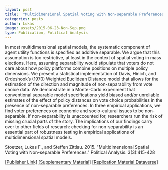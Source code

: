 ```yaml
---
layout: post
title:  "Multidimensional Spatial Voting with Non-separable Preferences"
categories: posts
author: Lukas
image: assets/2015-06-23-Non-Sep.png
type: Publication, Political Analysis 
---
```


In most multidimensional spatial models, the systematic component of agent utility functions is specified as additive separable. We argue that this assumption is too restrictive, at least in the context of spatial voting in mass elections. Here, assuming separability would stipulate that voters do not care about how policy platforms combine positions on multiple policy dimensions. We present a statistical implementation of Davis, Hinich, and Ordeshook’s (1970) Weighted Euclidean Distance model that allows for the estimation of the direction and magnitude of non-separability from vote choice data. We demonstrate in a Monte-Carlo experiment that conventional separable model specifications yield biased and/or unreliable estimates of the effect of policy distances on vote choice probabilities in the presence of non-separable preferences. In three empirical applications, we find voter preferences on economic and socio-cultural issues to be non-separable. If non-separability is unaccounted for, researchers run the risk of missing crucial parts of the story. The implications of our findings carry over to other fields of research: checking for non-separability is an essential part of robustness testing in empirical applications of multidimensional spatial models. 

Stoetzer, Lukas F., and Steffen Zittlau. 2015. "Multidimensional Spatial Voting with Non-separable Preferences." Political Analysis. 3(3):415-428

<a href="http://pan.oxfordjournals.org/content/early/2015/06/17/pan.mpv013.short?rss=1">[Publisher Link]</a> <a href="http://pan.oxfordjournals.org/content/suppl/2015/05/15/mpv013.DC1/Supplementary_Material_PA.pdf">[Supplementary Material]</a> <a href="https://dataverse.harvard.edu/dataset.xhtml?persistentId=doi:10.7910/DVN/VCSRMX">[Replication Material Dataverse]</a>

